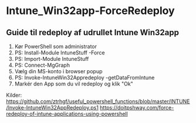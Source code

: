 # Intune_Win32app-ForceRedeploy
## Guide til redeploy af udrullet Intune Win32app <br>
1. Kør PowerShell som administrator
2. PS: Install-Module IntuneStuff -Force
3. PS: Import-Module IntuneStuff
4. PS: Connect-MgGraph
5. Vælg din MS-konto i browser popup
6. PS: Invoke-IntuneWin32Appredeploy -getDataFromIntune
7. Markér den App som du vil redeploy og klik "Ok" <br>


Kilder:
https://github.com/ztrhgf/useful_powershell_functions/blob/master/INTUNE/Invoke-IntuneWin32AppRedeploy.ps1
https://doitpshway.com/force-redeploy-of-intune-applications-using-powershell
